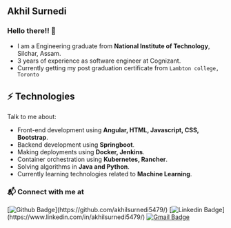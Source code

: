 ## Akhil Surnedi

### Hello there!! 👋

- I am a Engineering graduate from **National Institute of Technology**, Silchar, Assam. <br>
- 3 years of experience as software engineer at Cognizant. <br>
- Currently getting my post graduation certificate from `Lambton college, Toronto`

## ⚡ Technologies
Talk to me about:
- Front-end development using **Angular, HTML, Javascript, CSS, Bootstrap**.
- Backend development using **Springboot**.
- Making deployments using **Docker, Jenkins**.
- Container orchestration using **Kubernetes, Rancher**.
- Solving algorithms in **Java and Python**.
- Currently learning technologies related to **Machine Learning**.

### 📬 Connect with me at
[![Github Badge](http://img.shields.io/badge/-akhilsurnedi5479-black?style=flat-square&logo=github&link=[https://github.com/Defcon27/](https://github.com/akhilsurnedi5479/))](https://github.com/akhilsurnedi5479/) 
[![Linkedin Badge](https://img.shields.io/badge/-akhilsurnedi5479-blue?style=flat-square&logo=Linkedin&logoColor=white&link=[https://www.linkedin.com/in/akhilsurnedi5479/](https://github.com/akhilsurnedi5479/))](https://www.linkedin.com/in/akhilsurnedi5479/)
[![Gmail Badge](https://img.shields.io/badge/-akhilsurnedi5479@gmail.com-c14438?style=flat-square&logo=Gmail&logoColor=white&link=mailto:akhilsurnedi5479@gmail.com)](mailto:akhilsurnedi5479@gmail.com)







<!--
**akhilsurnedi5479/akhilsurnedi5479** is a ✨ _special_ ✨ repository because its `README.md` (this file) appears on your GitHub profile.

Here are some ideas to get you started:

- 🔭 I’m currently working on ...
- 🌱 I’m currently learning ...
- 👯 I’m looking to collaborate on ...
- 🤔 I’m looking for help with ...
- 💬 Ask me about ...
- 📫 How to reach me: ...
- 😄 Pronouns: ...
- ⚡ Fun fact: ...
-->
